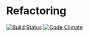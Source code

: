 # Refactoring

[![Build Status](https://secure.travis-ci.org/pustovalov/app2.svg?branch=master)](http://travis-ci.org/pustovalov/app2?branch=master)
[![Code Climate](https://codeclimate.com/github/pustovalov/app2/badges/gpa.svg)](https://codeclimate.com/github/pustovalov/app2)